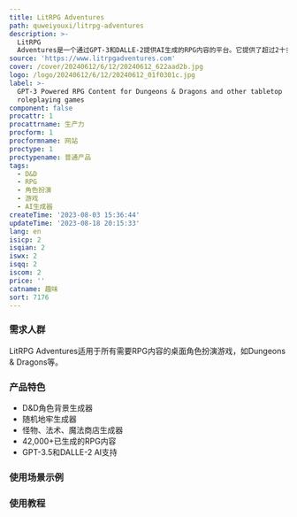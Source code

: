 ```yaml
---
title: LitRPG Adventures
path: quweiyouxi/litrpg-adventures
description: >-
  LitRPG
  Adventures是一个通过GPT-3和DALLE-2提供AI生成的RPG内容的平台。它提供了超过2十多个高级桌面RPG生成器，包括D&D角色背景生成器、随机地牢生成器、怪物、法术、魔法商店等。会员还可以访问不断增长的RPG内容库。定价灵活，提供多种订阅方式。
source: 'https://www.litrpgadventures.com'
cover: /cover/20240612/6/12/20240612_622aad2b.jpg
logo: /logo/20240612/6/12/20240612_01f0301c.jpg
label: >-
  GPT-3 Powered RPG Content for Dungeons & Dragons and other tabletop
  roleplaying games
component: false
procattr: 1
procattrname: 生产力
procform: 1
procformname: 网站
proctype: 1
proctypename: 普通产品
tags:
  - D&D
  - RPG
  - 角色扮演
  - 游戏
  - AI生成器
createTime: '2023-08-03 15:36:44'
updateTime: '2023-08-18 20:15:33'
lang: en
isicp: 2
isqian: 2
iswx: 2
isqq: 2
iscom: 2
price: ''
catname: 趣味
sort: 7176
---
```




### 需求人群
LitRPG Adventures适用于所有需要RPG内容的桌面角色扮演游戏，如Dungeons & Dragons等。

### 产品特色
- D&D角色背景生成器
- 随机地牢生成器
- 怪物、法术、魔法商店生成器
- 42,000+已生成的RPG内容
- GPT-3.5和DALLE-2 AI支持

### 使用场景示例


### 使用教程


  

